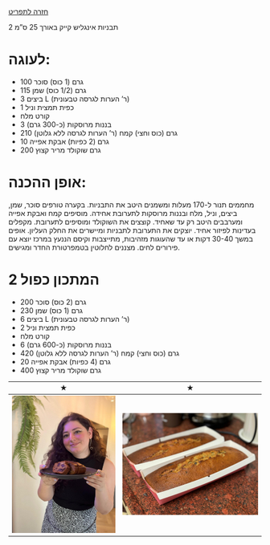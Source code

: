[חזרה לתפריט](../index.MD)

2 תבניות אינגליש קייק באורך 25 ס”מ

# לעוגה:
* 100 גרם (1 כוס) סוכר
* 115 גרם (1/2 כוס) שמן
* 3 ביצים L (ר’ הערות לגרסה טבעונית)
* 1 כפית תמצית וניל
* קורט מלח
* 3 בננות מרוסקות (כ-300 גרם)
* 210 גרם (כוס וחצי) קמח (ר’ הערות לגרסה ללא גלוטן)
* 10 גרם (2 כפיות) אבקת אפייה
* 200 גרם שוקולד מריר קצוץ
# אופן ההכנה:
מחממים תנור ל-170 מעלות ומשמנים היטב את התבניות.
בקערה טורפים סוכר, שמן, ביצים, וניל, מלח ובננות מרוסקות לתערובת אחידה.
מוסיפים קמח ואבקת אפייה ומערבבים היטב רק עד שאחיד.
קוצצים את השוקולד ומוסיפים לתערובת. מקפלים בעדינות לפיזור אחיד.
יוצקים את התערובת לתבניות ומיישרים את החלק העליון.
אופים במשך 30-40 דקות או עד שהעוגות מזהיבות, מתייצבות וקיסם הננעץ במרכז יוצא עם פירורים לחים.
מצננים לחלוטין בטמפרטורת החדר ומגישים.

# המתכון כפול 2

* 200 גרם (2 כוס) סוכר
* 230 גרם (1 כוס) שמן
* 6 ביצים L (ר’ הערות לגרסה טבעונית)
* 2 כפית תמצית וניל
* קורט מלח
* 6 בננות מרוסקות (כ-600 גרם)
* 420 גרם (כוס וחצי) קמח (ר’ הערות לגרסה ללא גלוטן)
* 20 גרם (4 כפיות) אבקת אפייה
* 400 גרם שוקולד מריר קצוץ

 ★ | ★ 
:--:|:--:
![Banana Bread With lioric](../images/bananaBread1.jpg) | ![Banana Bread](../images/bananaBread2.jpg)
